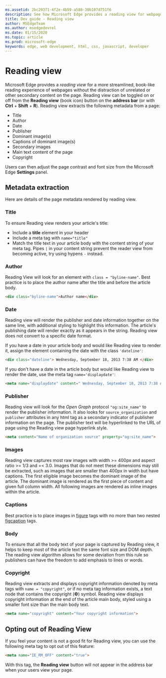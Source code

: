 ```yaml
---
ms.assetid: 2bc29371-4f2e-4b59-a588-30b107d751f6
description: See how Microsoft Edge provides a reading view for webpages to enable add-free reading.
title: Dev guide - Reading view
author: MSEdgeTeam
ms.author: msedgedevrel
ms.date: 01/15/2020
ms.topic: article
ms.prod: microsoft-edge
keywords: edge, web development, html, css, javascript, developer
---
```


# Reading view

Microsoft Edge provides a *reading view* for a more streamlined, book-like reading experience of webpages without the distraction of unrelated or other secondary content on the page. Reading view can be toggled on or off from the **Reading view** (book icon) button on the **address bar** (or with **Ctrl** + **Shift** + **R**). Reading view extracts the following metadata from a page:

* Title
* Author
* Date
* Publisher
* Dominant image(s)
* Captions of dominant image(s)
* Secondary images
* Main text content of the page
* Copyright

Users can then adjust the page contrast and font size from the Microsoft Edge **Settings** panel.

## Metadata extraction

Here are details of the page metadata rendered by reading view.

### Title

To ensure Reading view renders your article's title:

* Include a **title** element in your header
* Include a meta tag with `name="title"`
* Match the title text in your article body with the content string of your meta tag. Pipes `|` in your content string prevent the reader view from becoming active, try using hypens `-` instead.

### Author

Reading View will look for an element with `class = "byline-name"`. Best practice is to place the author name after the title and before the article body.

```html
<div class="byline-name">Author name</div>
```

### Date

Reading view will render the publisher and date information together on the same line, with additional styling to highlight this information. The article's publishing date will render exactly as it appears in the string. Reading view does not convert to a specific date format.

If you have a date in your article body and would like Reading view to render it, assign the element containing the date with the class `'dateline'`:

```html
<div class="dateline"> Wednesday, September 18, 2013 7:38 AM </div>
```

If you don't have a date in the article body but would like Reading view to render the date, use the meta tag `name='displaydate'`:

```html
<meta name="displaydate" content=" Wednesday, September 18, 2013 7:38 AM ">
```

### Publisher

Reading view will look for the *Open Graph* protocol `"og:site_name"` to render the publisher information. It also looks for `source_organization` and `publisher` attributes in any html tag as a secondary indicator of publisher information on the page. The publisher text will be hyperlinked to the URL of page using the Reading view page hyperlink style.

```html
<meta content="Name of organization source" property="og:site_name">
```

### Images

Reading view captures most raw images with width >= 400px and aspect ratio >= 1/3 and =< 3.0. Images that do not meet these dimensions may still be extracted, such as images that are smaller than 400px in width but have captions. The first eligible image becomes the dominant image of the article. The dominant image is rendered as the first piece of content and given full column width. All following images are rendered as inline images within the article.

### Captions

Best practice is to place images in [figure](https://msdn.microsoft.com/library/gg593038(v=vs.85).aspx) tags with no more than two nested [figcaption](https://msdn.microsoft.com/library/gg593037(v=vs.85).aspx) tags.

### Body

To ensure that all the body text of your page is captured by Reading view, it helps to keep most of the article text the same font size and DOM depth. The reading view algorithm allows for some deviation from this rule so publishers can have the freedom to add emphasis to lines or words.

### Copyright

Reading view extracts and displays copyright information denoted by meta tags with `name = "copyright"`, or if no meta tag information exists, a text node that contains the copyright (**©**) symbol. Reading view displays copyright information at the end of the article main body, styled using a smaller font size than the main body text.

```html
<meta name="copyright" content="Your copyright information">
```

## Opting out of Reading View

If you feel your content is not a good fit for Reading view, you can use the following meta tag to opt out of this feature:

```html
<meta name="IE_RM_OFF" content="true">
```

With this tag, the **Reading view** button will not appear in the address bar when your users view your page.
